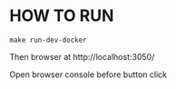 # HOW TO RUN

```
make run-dev-docker
```

Then browser at http://localhost:3050/


Open browser console before button click